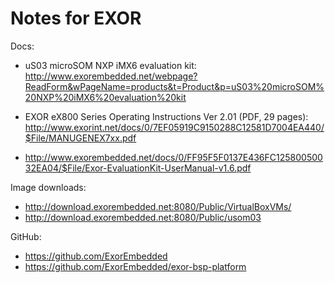 # Notes for EXOR 

Docs:

* uS03 microSOM NXP iMX6 evaluation kit: http://www.exorembedded.net/webpage?ReadForm&wPageName=products&t=Product&p=uS03%20microSOM%20NXP%20iMX6%20evaluation%20kit

* EXOR eX800 Series Operating Instructions Ver 2.01 (PDF, 29 pages): http://www.exorint.net/docs/0/7EF05919C9150288C12581D7004EA440/$File/MANUGENEX7xx.pdf
* http://www.exorembedded.net/docs/0/FF95F5F0137E436FC12580050032EA04/$File/Exor-EvaluationKit-UserManual-v1.6.pdf

Image downloads:

* http://download.exorembedded.net:8080/Public/VirtualBoxVMs/
* http://download.exorembedded.net:8080/Public/usom03

GitHub:

* https://github.com/ExorEmbedded
* https://github.com/ExorEmbedded/exor-bsp-platform

<!-- EOF -->